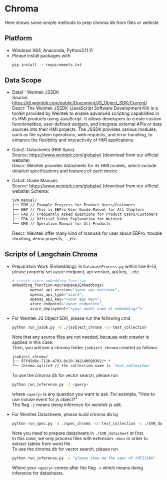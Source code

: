 # Chroma
Here shows some simple methods to prep chroma db from files or webiste

## Platform
- Windows X64, Anaconda, Python3.11.11
- Please install packages with
  ```bash
  pip install -r requirements.txt
  ```

## Data Scope  

- Data1 : Weintek JSSDK   
  Source: https://dl.weintek.com/public/Document/JS_Object_SDK/Current/   
  Descr: The Weintek JSSDK (JavaScript Software Development Kit) is a toolkit provided by Weintek to enable advanced scripting capabilities in its HMI products using JavaScript. It allows developers to create custom functionalities, user-defined widgets, and integrate external APIs or data sources into their HMI projects. The JSSDK provides various modules, such as file system operations, web requests, and error handling, to enhance the flexibility and interactivity of HMI applications.   

- Data2: Datasheets (HMI Spec)   
  Source: https://www.weintek.com/globalw/ (download from our official website)   
  Descr: Weintek provides datasheets for its HMI models, which include detailed specifications and features of each device

- Data3: Guide Manuals    
  Source: https://www.weintek.com/globalw/ (download from our official website)
  Schema:   
  ```markdown
  SVN_manual/
  ├── EDM // Example Projects for Product Users/Customers
  ├── EBP // This is EBPro User-Guide Manual for All Chapters
  ├── FAQ // Frequently Asked Questions for Product Users/Customers
  ├── FBA // Official Video Explanation for Weintek
  └── UM0 // Operation Manual for All Products
  ```
  Descr: Weintek offer many kind of manuals for user about EBPro, trouble shooting, demo projects, ...,etc.   
  
## Scripts of Langchain Chroma   
- Preparation Work (Embedding):
  In `DatabaseProcess.py` within line 8-13, please properly set azure endpoint, api version, api key, ...etc.
  ```python
  # create azure embedding function
  embedding_function=AzureOpenAIEmbeddings(
          openai_api_version="<your api version>",
          openai_api_type="azure",
          openai_api_key="<your api key>",
          azure_endpoint="<your endpoint>",
          azure_deployment="<your model name of embedding>")
  ```

- For Weintek JS Object SDK, please run the following cmd
  ```bash
  python run_jssdk.py -d ./jsobject_chroma -cn test_collection
  ```
  Note that any source files are not needed, because web crawler is applied in this case.   
  Then, you will see a chroma folder `jsobject_chroma` created as follows:   
  ```markdown
  jsobject_chroma/
  ├── 97f45d8c-711b-4793-8c20-34214b890302/*.*
  └── chroma.sqlite3 // the collection name is `test_collection`
  ```
  To use the chroma db for vector search, please run   
  ```bash
  python run_inference.py -j <query>
  ```
  where `<query>` is any question you want to ask. For example, "How to use mouse event for js object?"   
  The flag `-j` means doing inference for weintek js sdk.

- For Weintek Datasheets, please build chroma db by
  ```bash
  python run_spec.py -d ./spec_chroma -cn test_collection -s ./SVN_datasheet
  ```
  Note you need to prepare datasheets in `./SVN_datasheet` at first.   
  In this case, we only process files with extension `.docx` in order to extract tables from word file.   
  To use the chroma db for vector search, please run   
  ```bash
  python run_inference.py -s "please show me the spec of cMT2158X"
  ```
  Where your `<query>` comes after the flag `-s` which means doing inference for datasheets.
